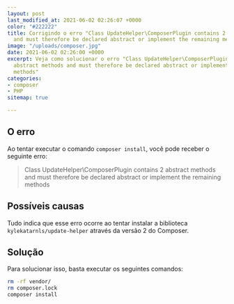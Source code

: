 ```yaml
---
layout: post
last_modified_at: 2021-06-02 02:26:07 +0000
color: "#222222"
title: Corrigindo o erro "Class UpdateHelper\ComposerPlugin contains 2 abstract methods
  and must therefore be declared abstract or implement the remaining methods"
image: "/uploads/composer.jpg"
date: 2021-06-02 02:26:00 +0000
excerpt: Veja como solucionar o erro "Class UpdateHelper\ComposerPlugin contains 2
  abstract methods and must therefore be declared abstract or implement the remaining
  methods"
categories:
- composer
- PHP
sitemap: true

---
```

## O erro
Ao tentar executar o comando `composer install`, você pode receber o seguinte erro:

> Class UpdateHelper\\ComposerPlugin contains 2 abstract methods and must therefore be declared abstract or implement the remaining methods

## Possíveis causas
Tudo indica que esse erro  ocorre ao tentar instalar a biblioteca `kylekatarnls/update-helper` através da versão 2 do Composer. 

## Solução 
Para solucionar isso, basta executar os seguintes comandos:

```bash
rm -rf vendor/
rm composer.lock
composer install
```